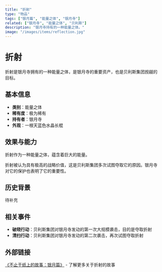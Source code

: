 ```yaml
---
title: "折射"
type: "物品"
tags: ["银月篇", "能量之体", "银月寺"]
related: ["银月寺", "能量之体", "贝利斯"]
description: "银月寺持有的一种能量之体。"
image: "/images/items/reflection.jpg"
---
```

# 折射

折射是银月寺拥有的一种能量之体，是银月寺的重要资产，也是贝利斯集团觊觎的目标。

## 基本信息

- **类别**：能量之体
- **稀有度**：极为稀有
- **持有者**：银月寺
- **外观**：一根天蓝色水晶长棍

## 效果与能力

折射作为一种能量之体，蕴含着巨大的能量。

<div class="spoiler" data-source="《不止于纸上的故事：银月篇》完结">
折射被认为具有极高的战略价值，这是贝利斯集团多次试图夺取它的原因。银月寺对它的保护也表明了它的重要性。
</div>

## 历史背景

待补充

## 相关事件

- **破晓行动**：贝利斯集团对银月寺发动的第一次大规模袭击，目的是夺取折射
- **清扫行动**：贝利斯集团对银月寺发动的第二次袭击，再次试图夺取折射

## 外部链接

[《不止于纸上的故事：银月篇》](https://tobenot.itch.io/beyond-books) - 了解更多关于折射的故事 